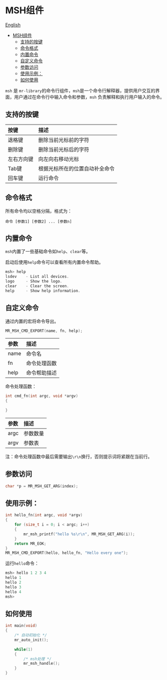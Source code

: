 # MSH组件

[English](msh_EN.md)

<!-- TOC -->
* [MSH组件](#msh组件)
  * [支持的按键](#支持的按键)
  * [命令格式](#命令格式)
  * [内置命令](#内置命令)
  * [自定义命令](#自定义命令)
  * [参数访问](#参数访问)
  * [使用示例：](#使用示例)
  * [如何使用](#如何使用)
<!-- TOC -->

`msh` 是 `mr-library`的命令行组件，`msh`是一个命令行解释器，提供用户交互的界面，用户通过在命令行中输入命令和参数，`msh`
负责解释和执行用户输入的命令。

## 支持的按键

| 按键    | 描述              |
|:------|:----------------|
| 退格键   | 删除当前光标前的字符      |
| 删除键   | 删除当前光标后的字符      |
| 左右方向键 | 向左向右移动光标        |
| Tab键  | 根据光标所在的位置自动补全命令 |
| 回车键   | 运行命令            |

## 命令格式

所有命令均以空格分隔，格式为：

`命令 [参数1] [参数2] ... [参数n]`

## 内置命令

`msh`内置了一些基础命令如`help`、`clear`等。

启动后使用`help`命令可以查看所有内置命令帮助。

```c
msh> help
lsdev    - List all devices.
logo     - Show the logo.
clear    - Clear the screen.
help     - Show help information.
```

## 自定义命令

通过内置的宏将命令导出。

```c
MR_MSH_CMD_EXPORT(name, fn, help);
```

| 参数   | 描述     |
|:-----|:-------|
| name | 命令名    |
| fn   | 命令处理函数 |
| help | 命令帮助描述 |

命令处理函数：

```c
int cmd_fn(int argc, void *argv)
{
    
}
```

| 参数   | 描述   |
|:-----|:-----|
| argc | 参数数量 |
| argv | 参数表  |

注：命令处理函数中最后需要输出`\r\n`换行，否则提示词将紧跟在当前行。

## 参数访问

```c
char *p = MR_MSH_GET_ARG(index);
```

## 使用示例：

```c
int hello_fn(int argc, void *argv)
{
    for (size_t i = 0; i < argc; i++)
    {
        mr_msh_printf("hello %s\r\n", MR_MSH_GET_ARG(i));
    }
    return MR_EOK;
}
MR_MSH_CMD_EXPORT(hello, hello_fn, "Hello every one");
```

运行`hello`命令：

```c
msh> hello 1 2 3 4
hello 1
hello 2
hello 3
hello 4
msh>
```

## 如何使用

```c
int main(void)
{
    /* 自动初始化 */
    mr_auto_init();
    
    while(1)
    {
        /* msh处理 */
        mr_msh_handle();
    }   
}
```
